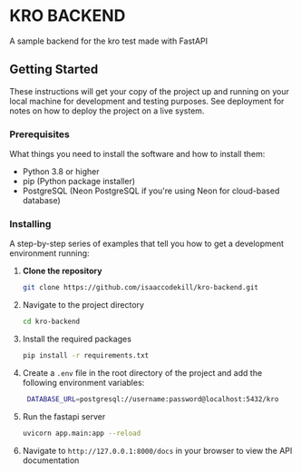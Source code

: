 # KRO BACKEND

A sample backend for the kro test made with FastAPI

## Getting Started

These instructions will get your copy of the project up and running on your local machine for development and testing purposes. See deployment for notes on how to deploy the project on a live system.

### Prerequisites

What things you need to install the software and how to install them:

- Python 3.8 or higher
- pip (Python package installer)
- PostgreSQL (Neon PostgreSQL if you're using Neon for cloud-based database)

### Installing

A step-by-step series of examples that tell you how to get a development environment running:

1. **Clone the repository**

   ```sh
   git clone https://github.com/isaaccodekill/kro-backend.git
   ```

2. Navigate to the project directory

   ```sh
   cd kro-backend
   ```

3. Install the required packages

   ```sh
   pip install -r requirements.txt
   ```
   
4. Create a `.env` file in the root directory of the project and add the following environment variables:

   ```sh
    DATABASE_URL=postgresql://username:password@localhost:5432/kro
    ```

5. Run the fastapi server

   ```sh
   uvicorn app.main:app --reload
   ```   

6. Navigate to `http://127.0.0.1:8000/docs` in your browser to view the API documentation